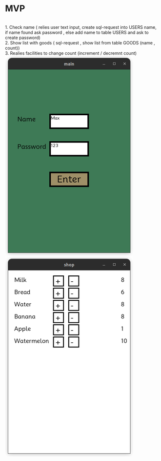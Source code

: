 # MVP 
</br>1. Check name ( relies user text input, create sql-request into USERS name, 
if name found ask password , else add name to table USERS and ask to create password)
</br>2. Show list with goods ( sql-request , show list from table GOODS (name , count))
</br>3. Realies facilities to change count (increment / decremnt count)
</br>![Alt text](.gitignore/login.png "Optional title")
![Alt text](.gitignore/shop.png "Optional title")

